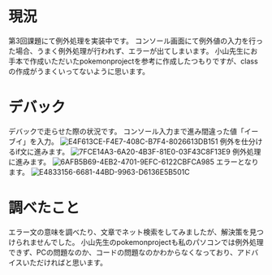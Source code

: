# 現況
第3回課題にて例外処理を実装中です。
コンソール画面にて例外値の入力を行った場合、うまく例外処理が行われず、エラーが出てしまいます。
小山先生にお手本で作成いただいたpokemonprojectを参考に作成したつもりですが、classの作成がうまくいってないように思います。
# デバック
デバックで走らせた際の状況です。
コンソール入力まで進み間違った値「イーブイ」を入力。
![E4F613CE-F4E7-408C-B7F4-8026613DB151](https://github.com/pon02/pokemon/assets/140311845/a0915e09-c6b7-40cd-bfc0-a13ce3d334fc)
例外を仕分けるif文に進みます。
![7FCE14A3-6A20-4B3F-81E0-03F43C8F13E9](https://github.com/pon02/pokemon/assets/140311845/e4ea3efd-b19e-472a-a4dc-8810006dd05b)
例外処理に進みます。
![6AFB5B69-4EB2-4701-9EFC-6122CBFCA985](https://github.com/pon02/pokemon/assets/140311845/3e23a3ce-e21c-4c62-8d8d-b727d0d56f83)
エラーとなります。
![E4833156-6681-44BD-9963-D6136E5B501C](https://github.com/pon02/pokemon/assets/140311845/90e12751-3ff2-4c39-be7d-a6d5d5fed21e)
# 調べたこと
エラー文の意味を調べたり、文章でネット検索をしてみましたが、解決策を見つけられませんでした。
小山先生のpokemonprojectも私のパソコンでは例外処理できず、PCの問題なのか、コードの問題なのかわからなくなっており、アドバイスいただければと思います。
